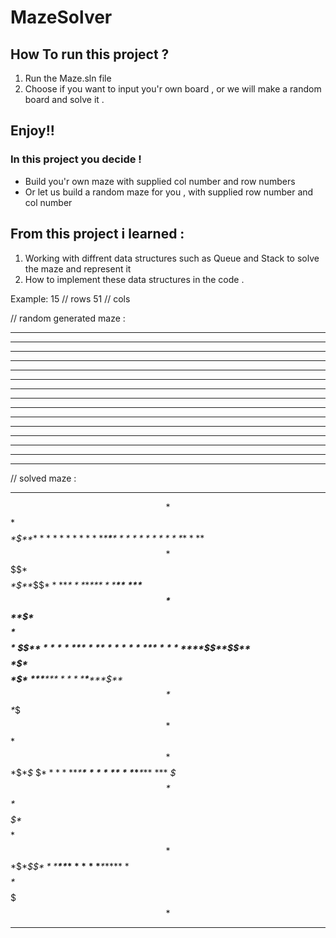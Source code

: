 # MazeSolver

## How To run this project ?

1. Run the Maze.sln file 
2. Choose if you want to input you'r own board , or we will make a random board and solve it . 
 
 ## Enjoy!!

 ### In this project you decide !

 * Build you'r own maze with supplied col number and row numbers 
 * Or let us build a random maze for you , with supplied row number and col number 
 
 ## From this project i learned : 
 
 1. Working with diffrent data structures such as Queue and Stack to solve the maze and represent it 
 2. How to implement these data structures in the code . 


Example:
15  // rows 
51 // cols

// random generated maze : 

***************************************************   
  *               *     *                     *   *
* * *********** * * ***** * ***** *********** * ***
*   *         * *                 *   *     * *   *
*** * *** * * * * *** * * *** ***** * * ***** * * *
*   *   * * *   * *         *     * * *     * * * *
* ***** * * * *** * ******* ***** * * ***** * * * *
* *   * * * *   * * *     *     *   * *     *   * *
* * * * * * *** * * * *** ***** ***** * *** * *** *
*   * * *   *   * *   *       *   *   *   * * *   *
***** * * ******* ***** * *** *** * *** * * * * ***
*   *   *       * *     *       *   *   * *   *   *
* ************* * * * ********* ***** *** * ***** *
*                 * *                   *
***************************************************

 // solved maze : 
 
***************************************************  
$$*$$$$$$$$$$$$$$$*$$$$$*$$$$$$$$$$$$$$$$$$$$$*$$$*
*$*$***********$*$*$*****$*$*****$***********$*$***
*$$$*$$$$$$$$$*$*$$$$$$$$$$$$$$$$$*$$$*     *$*$$$*
***$*$***$*$*$*$*$***$*$*$***$*****$*$* *****$*$*$*
*$$$*$$$*$*$*$$$*$*$$$$$$$$$*$$$$$*$*$*  $$$*$*$*$*
*$*****$*$*$*$***$*$*******$*****$*$*$*****$*$*$*$*
*$*$$$*$*$*$*$$$*$*$*$$$$$*$$$$$*$$$*$*$$$$$*$$$*$*
*$*$*$*$*$*$***$*$*$*$***$*****$*****$*$***$*$***$*
*$$$*$*$*$$$*$$$*$*$$$*$$$$$$$*$$$*$$$*$$$*$*$* $$*
*****$*$*$*******$*****$*$***$***$*$***$*$*$*$* ***
*$$$*$$$*$$$$$$$*$*$$$$$*$$$$$$$*$$$*$$$*$*$$$*   *
*$*************$*$*$*$*********$*****$***$*$***** *
*$$$$$$$$$$$$$$$$$*$*$$$$$$$$$$$$$$$$$$$*$$$$$$$$$$
***************************************************
